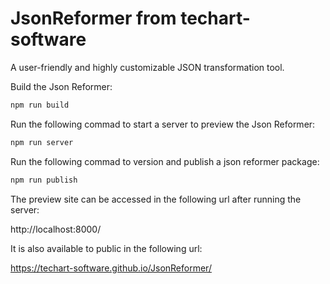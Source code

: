 # JsonReformer from techart-software
A user-friendly and highly customizable JSON transformation tool.


Build the Json Reformer:
```bash
npm run build
```

Run the following commad to start a server to preview the Json Reformer:
```bash
npm run server
```

Run the following commad to version and publish a json reformer package:
```bash
npm run publish
```

The preview site can be accessed in the following url after running the server:

http://localhost:8000/

It is also available to public in the following url:

https://techart-software.github.io/JsonReformer/